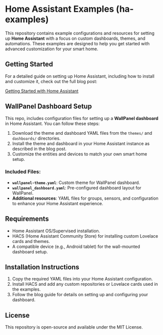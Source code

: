 # Home Assistant Examples (ha-examples)

This repository contains example configurations and resources for setting up **Home Assistant** with a focus on custom dashboards, themes, and automations. These examples are designed to help you get started with advanced customization for your smart home.

## Getting Started

For a detailed guide on setting up Home Assistant, including how to install and customize it, check out the full blog post:

[Getting Started with Home Assistant](https://www.entechlog.com/blog/blog/general/getting-started-with-home-assistant/)

## WallPanel Dashboard Setup

This repo, includes configuration files for setting up a **WallPanel dashboard** in Home Assistant. You can follow these steps:

1. Download the theme and dashboard YAML files from the `themes/` and `dashboards/` directories.
2. Install the theme and dashboard in your Home Assistant instance as described in the blog post.
3. Customize the entities and devices to match your own smart home setup.

### Included Files:
- **`wallpanel-theme.yaml`**: Custom theme for WallPanel dashboard.
- **`wallpanel_dashboard.yaml`**: Pre-configured dashboard layout for WallPanel.
- **Additional resources**: YAML files for groups, sensors, and configuration to enhance your Home Assistant experience.

## Requirements

- Home Assistant OS/Supervised installation.
- HACS (Home Assistant Community Store) for installing custom Lovelace cards and themes.
- A compatible device (e.g., Android tablet) for the wall-mounted dashboard setup.

## Installation Instructions

1. Copy the required YAML files into your Home Assistant configuration.
2. Install HACS and add any custom repositories or Lovelace cards used in the examples.
3. Follow the blog guide for details on setting up and configuring your dashboard.

## License

This repository is open-source and available under the MIT License.

